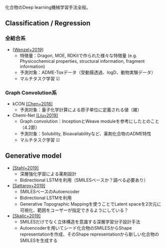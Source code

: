 化合物のDeep learning機械学習手法全般。

## Classification / Regression

### 全結合系

* [[Wenzel+2019]](https://doi.org/10.1021/acs.jcim.8b00785)
  * 特徴量：Dragon, MOE, RDKitで作られた様々な特徴量 (e.g. Physicochemical properties, structural information, fragment information)
  * 予測対象：ADME-Toxデータ（受動膜透過、logD、動物実験データ）
  * マルチタスク学習 ☑
  
### Graph Convolution系
* kCON [[Chen+2018]](https://pubs.acs.org/doi/10.1021/acs.jctc.8b00149)
  * 予測対象：量子化学計算による原子単位に定義される値（雑）
* Chemi-Net [[Liu+2019]](https://www.mdpi.com/1422-0067/20/14/3389)
  * Graph convolution：InceptionとWeave moduleを参考にしたとのこと（4.2節）
  * 予測対象：Solubility, Bioavailabilityなど、薬剤化合物のADME特性
  * マルチタスク学習 ☑

<!--
テンプレート
* [[NAME+YYYY]](ARTICLE ADDRESS)
  * 特徴量：
  * 予測対象：
  * マルチタスク学習 ☑ or □ 
  * 推しポイント：
-->


## Generative model

* [[Stahl+2019]](https://pubs.acs.org/doi/10.1021/acs.jcim.9b00325)
  * 深層強化学習による薬剤設計
  * Bidirectional LSTMを利用（SMILESベースか？調べる必要あり）
* [[Sattarov+2019]](https://pubs.acs.org/doi/10.1021/acs.jcim.8b00751)
  * SMILESベースのAutoencoder
  * Bidirectional LSTMを利用
  * Generative Topographic Mappingを使うことでLatent spaceを2次元に可視化、範囲をユーザーが指定できるようにしている？
* [[Skalic+2019]](https://pubs.acs.org/doi/10.1021/acs.jcim.8b00706)
  * SMILESだけでなく立体構造を意識する深層学習分子設計手法
  * Autoencoderを用いてシード化合物のSMILESからShape representationを作成、そのShape representationから新しい化合物のSMILESを生成する

<!--
テンプレート
* [[NAME+YYYY]](ARTICLE ADDRESS)
  * 特徴量：
  * 予測対象：
  * マルチタスク学習 ☑ or □ 
  * 推しポイント：
-->
